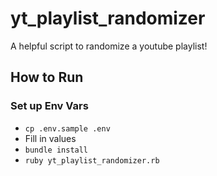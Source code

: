 # yt_playlist_randomizer
 
A helpful script to randomize a youtube playlist!

## How to Run
### Set up Env Vars
* `cp .env.sample .env`
* Fill in values
* `bundle install`
* `ruby yt_playlist_randomizer.rb`
